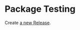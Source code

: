 # Package Testing

Create [a new Release](https://github.com/ferdinandkeller/package-testing/actions/workflows/package-release.yml).
